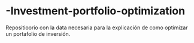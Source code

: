 # -Investment-portfolio-optimization
Repositioorio con la data necesaria para la explicación de como optimizar un portafolio de inversión.
